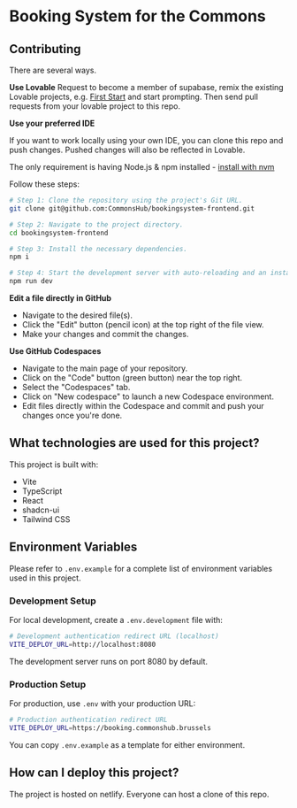# Booking System for the Commons

## Contributing

There are several ways.

**Use Lovable**
Request to become a member of supabase, remix the existing Lovable projects, e.g. [First Start](https://lovable.dev/projects/c2ee2edd-0504-44d7-85c3-c1ca867262a8) and start prompting. Then send pull requests from your lovable project to this repo.

**Use your preferred IDE**

If you want to work locally using your own IDE, you can clone this repo and push changes. Pushed changes will also be reflected in Lovable.

The only requirement is having Node.js & npm installed - [install with nvm](https://github.com/nvm-sh/nvm#installing-and-updating)

Follow these steps:

```sh
# Step 1: Clone the repository using the project's Git URL.
git clone git@github.com:CommonsHub/bookingsystem-frontend.git

# Step 2: Navigate to the project directory.
cd bookingsystem-frontend

# Step 3: Install the necessary dependencies.
npm i

# Step 4: Start the development server with auto-reloading and an instant preview.
npm run dev
```

**Edit a file directly in GitHub**

- Navigate to the desired file(s).
- Click the "Edit" button (pencil icon) at the top right of the file view.
- Make your changes and commit the changes.

**Use GitHub Codespaces**

- Navigate to the main page of your repository.
- Click on the "Code" button (green button) near the top right.
- Select the "Codespaces" tab.
- Click on "New codespace" to launch a new Codespace environment.
- Edit files directly within the Codespace and commit and push your changes once you're done.

## What technologies are used for this project?

This project is built with:

- Vite
- TypeScript
- React
- shadcn-ui
- Tailwind CSS

## Environment Variables

Please refer to `.env.example` for a complete list of environment variables used in this project.

### Development Setup

For local development, create a `.env.development` file with:

```sh
# Development authentication redirect URL (localhost)
VITE_DEPLOY_URL=http://localhost:8080
```

The development server runs on port 8080 by default.

### Production Setup

For production, use `.env` with your production URL:

```sh
# Production authentication redirect URL
VITE_DEPLOY_URL=https://booking.commonshub.brussels
```

You can copy `.env.example` as a template for either environment.

## How can I deploy this project?

The project is hosted on netlify. Everyone can host a clone of this repo.
